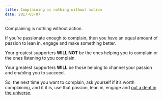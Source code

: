```yaml
---
title: Complaining is nothing without action
date: 2017-03-07
---
```

Complaining is nothing without action.

If you’re passionate enough to complain, then you have an equal amount of passion to lean in, engage and make something better.

Your greatest supporters **WILL NOT** be the ones helping you to complain or the ones listening to you complain.

Your greatest supporters **WILL** be those helping to channel your passion and enabling you to succeed.

So, the next time you want to complain, ask yourself if it’s worth complaining, and if it is, use that passion, lean in, engage and [put a dent in the universe](http://www.macworld.com/article/1162827/macs/steve-jobs-making-a-dent-in-the-universe.html).
